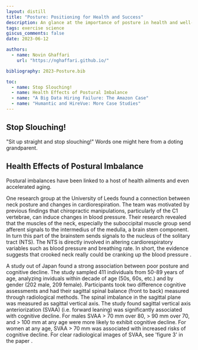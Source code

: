 ```yaml
---
layout: distill
title: "Posture: Positioning for Health and Success"
description: An glance at the importance of posture in health and well-being
tags: exercise science
giscus_comments: false
date: 2023-06-12

authors:
  - name: Novin Ghaffari
    url: "https://nghaffari.github.io/"

bibliography: 2023-Posture.bib

toc:
  - name: Stop Slouching!
  - name: Health Effects of Postural Imbalance
  - name: "A Big Data Hiring Failure: The Amazon Case"
  - name: "Humantic and HireVue: More Case Studies"
---
```


## Stop Slouching!

"Sit up straight and stop slouching!" Words one might here from a doting grandparent.

## Health Effects of Postural Imbalance

Postural imbalances have been linked to a host of health ailments and even accelerated aging.

One research group at the University of Leeds found a connection between neck posture and changes in cardiorespiration. The team was motivated by previous findings that chiropractic manipulations, particularly of the C1 vertebrae, can induce changes in blood pressure. Their research revealed that the muscles of the neck, especially the suboccipital muscle group send afferent signals to the intermedius of the medulla, a brain stem component. In turn this part of the brainstem sends signals to the nucleus of the solitary tract (NTS). The NTS is directly involved in altering cardiorespiratory variables such as blood pressure and breathing rate. In short, the evidence suggests that crooked neck really could be cranking up the blood pressure <d-cite key="edwardsetal2007"></d-cite>. 

A study out of Japan found a strong association between poor posture and cognitive decline. The study sampled 411 individuals from 50-89 years of age, analyzing inviduals within decade of age (50s, 60s, etc.) and by gender (202 male, 209 female). Participants took two difference cognitive assessments and had their sagittal spinal balance (front to back) measured through radiological methods. The spinal imbalance in the sagittal plane was measured as sagittal vertical axis. The study found sagittal vertical axis anteriorization (SVAA) (i.e. forward leaning) was significantly associated with cognitive decline. For males SVAA > 70 mm over 80, > 90 mm over 70, and > 100 mm at any age were more likely to exhibit cognitive decline. For women at any age, SVAA > 70 mm was associated with increased risks of cognitive decline. For clear radiological images of SVAA, see 'figure 3' in the paper <d-cite key="nishimuraetal2022"></d-cite>.
